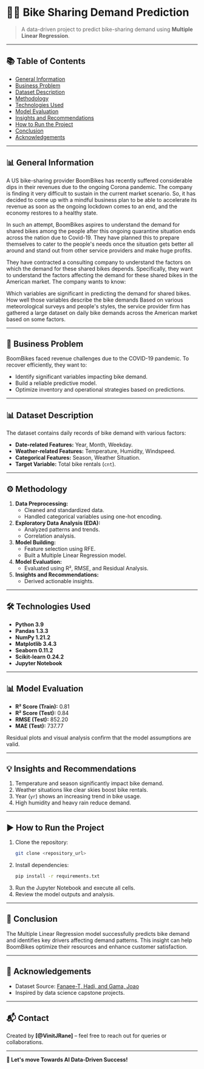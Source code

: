 # 🚴‍♀️ **Bike Sharing Demand Prediction**

> A data-driven project to predict bike-sharing demand using **Multiple Linear Regression**.

---

## 📚 **Table of Contents**
- [General Information](#general-information)
- [Business Problem](#business-problem)
- [Dataset Description](#dataset-description)
- [Methodology](#methodology)
- [Technologies Used](#technologies-used)
- [Model Evaluation](#model-evaluation)
- [Insights and Recommendations](#insights-and-recommendations)
- [How to Run the Project](#how-to-run-the-project)
- [Conclusion](#conclusion)
- [Acknowledgements](#acknowledgements)

---

## 📊 **General Information**
A US bike-sharing provider BoomBikes has recently suffered considerable dips in their revenues due to the ongoing Corona pandemic. The company is finding it very difficult to sustain in the current market scenario. So, it has decided to come up with a mindful business plan to be able to accelerate its revenue as soon as the ongoing lockdown comes to an end, and the economy restores to a healthy state. 

In such an attempt, BoomBikes aspires to understand the demand for shared bikes among the people after this ongoing quarantine situation ends across the nation due to Covid-19. They have planned this to prepare themselves to cater to the people's needs once the situation gets better all around and stand out from other service providers and make huge profits.

They have contracted a consulting company to understand the factors on which the demand for these shared bikes depends. Specifically, they want to understand the factors affecting the demand for these shared bikes in the American market. The company wants to know:

Which variables are significant in predicting the demand for shared bikes.
How well those variables describe the bike demands
Based on various meteorological surveys and people's styles, the service provider firm has gathered a large dataset on daily bike demands across the American market based on some factors. 

---

## 📝 **Business Problem**
BoomBikes faced revenue challenges due to the COVID-19 pandemic. To recover efficiently, they want to:
- Identify significant variables impacting bike demand.
- Build a reliable predictive model.
- Optimize inventory and operational strategies based on predictions.

---

## 📊 **Dataset Description**
The dataset contains daily records of bike demand with various factors:
- **Date-related Features:** Year, Month, Weekday.
- **Weather-related Features:** Temperature, Humidity, Windspeed.
- **Categorical Features:** Season, Weather Situation.
- **Target Variable:** Total bike rentals (`cnt`).

---

## ⚙️ **Methodology**
1. **Data Preprocessing:**
   - Cleaned and standardized data.
   - Handled categorical variables using one-hot encoding.
2. **Exploratory Data Analysis (EDA):**
   - Analyzed patterns and trends.
   - Correlation analysis.
3. **Model Building:**
   - Feature selection using RFE.
   - Built a Multiple Linear Regression model.
4. **Model Evaluation:**
   - Evaluated using R², RMSE, and Residual Analysis.
5. **Insights and Recommendations:**
   - Derived actionable insights.

---

## 🛠️ **Technologies Used**
- **Python 3.9**
- **Pandas 1.3.3**
- **NumPy 1.21.2**
- **Matplotlib 3.4.3**
- **Seaborn 0.11.2**
- **Scikit-learn 0.24.2**
- **Jupyter Notebook**

---

## 📊 **Model Evaluation**
- **R² Score (Train):** 0.81
- **R² Score (Test):** 0.84
- **RMSE (Test):** 852.20
- **MAE (Test):** 737.77

Residual plots and visual analysis confirm that the model assumptions are valid.

---

## 💡 **Insights and Recommendations**
1. Temperature and season significantly impact bike demand.
2. Weather situations like clear skies boost bike rentals.
3. Year (`yr`) shows an increasing trend in bike usage.
4. High humidity and heavy rain reduce demand.

---

## ▶️ **How to Run the Project**
1. Clone the repository:
   ```bash
   git clone <repository_url>
   ```
2. Install dependencies:
   ```bash
   pip install -r requirements.txt
   ```
3. Run the Jupyter Notebook and execute all cells.
4. Review the model outputs and analysis.

---

## 🏁 **Conclusion**
The Multiple Linear Regression model successfully predicts bike demand and identifies key drivers affecting demand patterns. This insight can help BoomBikes optimize their resources and enhance customer satisfaction.

---

## 🙌 **Acknowledgements**
- Dataset Source: [Fanaee-T, Hadi, and Gama, Joao](http://dx.doi.org/10.1007/s13748-013-0040-3)
- Inspired by data science capstone projects.

---

## 📬 **Contact** 
Created by **[@VinitJRane]** – feel free to reach out for queries or collaborations.

---

**🚀 Let's move Towards AI Data-Driven Success!**
